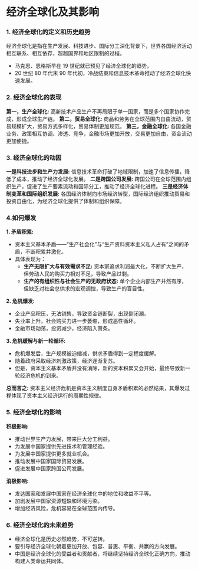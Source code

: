 # 经济全球化及其影响

### 1. 经济全球化的定义和历史趋势

经济全球化是指在生产发展、科技进步、国际分工深化背景下，世界各国经济活动相互联系、相互依存，超越国界和地区限制的过程。

- 马克思、恩格斯早在 19 世纪就已预见了经济全球化的趋势。
- 20 世纪 80 年代末 90 年代初，冷战结束和信息技术革命推动了经济全球化快速发展。

### 2. 经济全球化的表现

**第一，生产全球化:** 高新技术产品生产不再局限于单一国家，而是多个国家协作完成，形成全球生产链。
**第二，贸易全球化:** 商品和劳务在全球范围内自由流动，贸易规模扩大，贸易方式多样化，贸易体制更加规范。
**第三，金融全球化:** 各国金融业务、政策相互协调、渗透、竞争，金融市场更加开放，交易更加自由，资金流动更加便捷。

### 3. 经济全球化的动因

**一是科技进步和生产力发展:** 信息技术革命打破了地域限制，加速了信息传播，降低了成本，推动了经济全球化发展。
**二是跨国公司发展:** 跨国公司在全球范围内组织生产，促进了生产要素流动和国际分工，推动了经济全球化进程。
**三是经济体制变革和国际组织发展:** 各国经济体制向市场经济转型，国际经济组织推动贸易和投资自由化，为经济全球化提供了体制和组织保障。

### 4.如何爆发

**1. 矛盾积累:**

- 资本主义基本矛盾——“生产社会化”与“生产资料资本主义私人占有”之间的矛盾，不断积累并激化。
- 具体表现为：
  - **生产无限扩大与有效需求不足:** 资本家追求利润最大化，不断扩大生产，但劳动人民的购买力相对不足，导致产品过剩。
  - **生产的有组织性与社会生产的无政府状态:** 单个企业内部生产井然有序，但缺乏对社会总供求的宏观调控，导致生产的盲目性。

**2. 危机爆发:**

- 企业产品积压，无法销售，导致资金链断裂，出现倒闭潮。
- 失业率上升，社会购买力进一步萎缩，形成恶性循环。
- 金融市场动荡，投资减少，经济陷入萧条。

**3. 危机缓解与新一轮循环:**

- 危机爆发后，生产规模被迫缩减，供求矛盾得到一定程度缓解。
- 随着政府采取经济刺激政策，经济逐渐复苏。
- 但是，资本主义基本矛盾并没有消除，新的资本积累又会开始，最终导致新一轮经济危机的到来。

**总而言之:** 资本主义经济危机是资本主义制度自身矛盾积累的必然结果，其爆发过程体现了资本主义经济运行的周期性规律。

### 5. 经济全球化的影响

**积极影响:**

- 推动世界生产力发展，带来巨大分工利益。
- 为发展中国家提供先进技术和管理经验。
- 为发展中国家提供更多就业机会。
- 推动发展中国家国际贸易发展。
- 促进发展中国家跨国公司发展。

**消极影响:**

- 发达国家和发展中国家在经济全球化中的地位和收益不平等。
- 加剧发展中国家资源短缺和环境污染。
- 增加经济风险，危机容易在全球范围内传导。

### 6. 经济全球化的未来趋势

- 经济全球化是历史必然趋势，不可逆转。
- 要引导经济全球化朝着更加开放、包容、普惠、平衡、共赢的方向发展。
- 中国是经济全球化的受益者和贡献者，将继续坚持经济全球化正确方向，推动构建人类命运共同体。